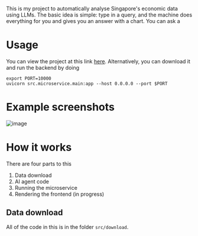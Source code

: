 This is my project to automatically analyse Singapore's economic data using LLMs. The basic idea is simple: type in a query, and the machine does everything for you and gives you an answer with a chart. You can ask a

# Usage
You can view the project at this link [here](https://github.com/pradyuprasad/EconDataGPTBackend/blob/main/images/example.jpg?raw=true). Alternatively, you can download it and run the backend by doing

```
export PORT=10000
uvicorn src.microservice.main:app --host 0.0.0.0 --port $PORT
```

# Example screenshots
![image](https://github.com/user-attachments/assets/c958e92d-25dd-4219-a7f6-f42760607ddc)

# How it works
There are four parts to this  
1. Data download
2. AI agent code
3. Running the microservice 
4. Rendering the frontend (in progress)

## Data download
All of the code in this is in the folder ```src/download```.  

